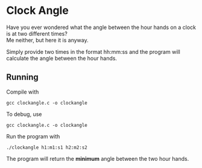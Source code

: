 # Clock Angle

Have you ever wondered what the angle between the hour hands on a clock is at two different times?  
Me neither, but here it is anyway.

Simply provide two times in the format hh:mm:ss and the program will calculate the angle between the hour hands.

## Running

Compile with

```shell
gcc clockangle.c -o clockangle
```

To debug, use

```shell
gcc clockangle.c -o clockangle
```

Run the program with

```shell
./clockangle h1:m1:s1 h2:m2:s2
```

The program will return the **minimum** angle between the two hour hands.
